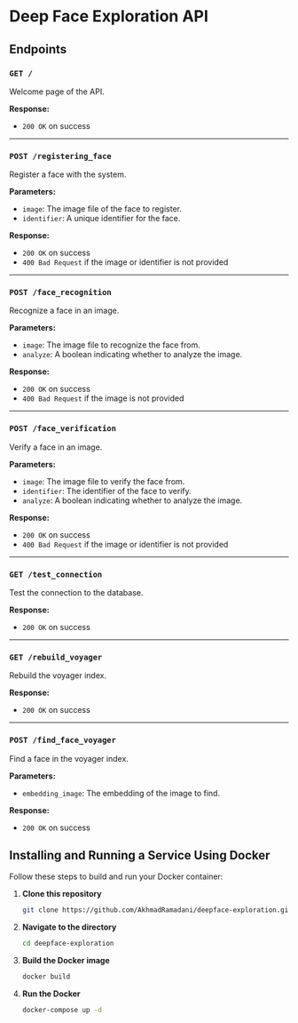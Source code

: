 # Deep Face Exploration API

## Endpoints

### `GET /`

Welcome page of the API.

**Response:**

- `200 OK` on success

---

### `POST /registering_face`

Register a face with the system.

**Parameters:**

- `image`: The image file of the face to register.
- `identifier`: A unique identifier for the face.

**Response:**

- `200 OK` on success
- `400 Bad Request` if the image or identifier is not provided

---

### `POST /face_recognition`

Recognize a face in an image.

**Parameters:**

- `image`: The image file to recognize the face from.
- `analyze`: A boolean indicating whether to analyze the image.

**Response:**

- `200 OK` on success
- `400 Bad Request` if the image is not provided

---

### `POST /face_verification`

Verify a face in an image.

**Parameters:**

- `image`: The image file to verify the face from.
- `identifier`: The identifier of the face to verify.
- `analyze`: A boolean indicating whether to analyze the image.

**Response:**

- `200 OK` on success
- `400 Bad Request` if the image or identifier is not provided

---

### `GET /test_connection`

Test the connection to the database.

**Response:**

- `200 OK` on success

---

### `GET /rebuild_voyager`

Rebuild the voyager index.

**Response:**

- `200 OK` on success

---

### `POST /find_face_voyager`

Find a face in the voyager index.

**Parameters:**

- `embedding_image`: The embedding of the image to find.

**Response:**

- `200 OK` on success


## Installing and Running a Service Using Docker

Follow these steps to build and run your Docker container:

1. **Clone this repository**
   ```bash
   git clone https://github.com/AkhmadRamadani/deepface-exploration.git
   ```
2. **Navigate to the directory**
   ```bash
   cd deepface-exploration
   ```
3. **Build the Docker image**
   ```bash
   docker build
   ```
4. **Run the Docker**
   ```bash
   docker-compose up -d
   ``` 
